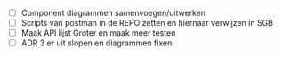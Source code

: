 - [ ] Component diagrammen samenvoegen/uitwerken
- [ ] Scripts van postman in de REPO zetten en hiernaar verwijzen in SGB
- [ ] Maak API lijst Groter en maak meer testen
- [ ] ADR 3 er uit slopen en diagrammen fixen